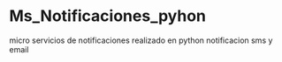 # Ms_Notificaciones_pyhon
micro servicios de notificaciones realizado en python notificacion sms y email
